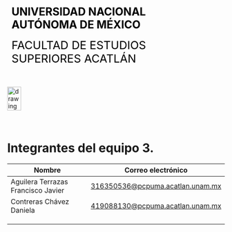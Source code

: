 <div style="display: table;">
    <div style="width: 75%;float: left;margin: auto;padding: 50px 0px 50px 10px; float: left;">
        <span style="color: black;font-size: 25px;font-weight: bold;">UNIVERSIDAD NACIONAL AUTÓNOMA DE MÉXICO</span></br></br>
        <span style="color: black;font-size: 26px;">FACULTAD DE ESTUDIOS SUPERIORES ACATLÁN</span>
    </div>
    <img src="/archivos/index/fesa.png" alt="drawing" width="200" style="width: 25%;"/>
</div>

&nbsp;
# Integrantes del equipo 3.

| Nombre | Correo electrónico | 
|--------|--------------------|
| Aguilera Terrazas Francisco Javier | 316350536@pcpuma.acatlan.unam.mx |
| Contreras Chávez Daniela           | 419088130@pcpuma.acatlan.unam.mx |
|                                    |                                  |
|                                    |                                  |
|                                    |                                  |
